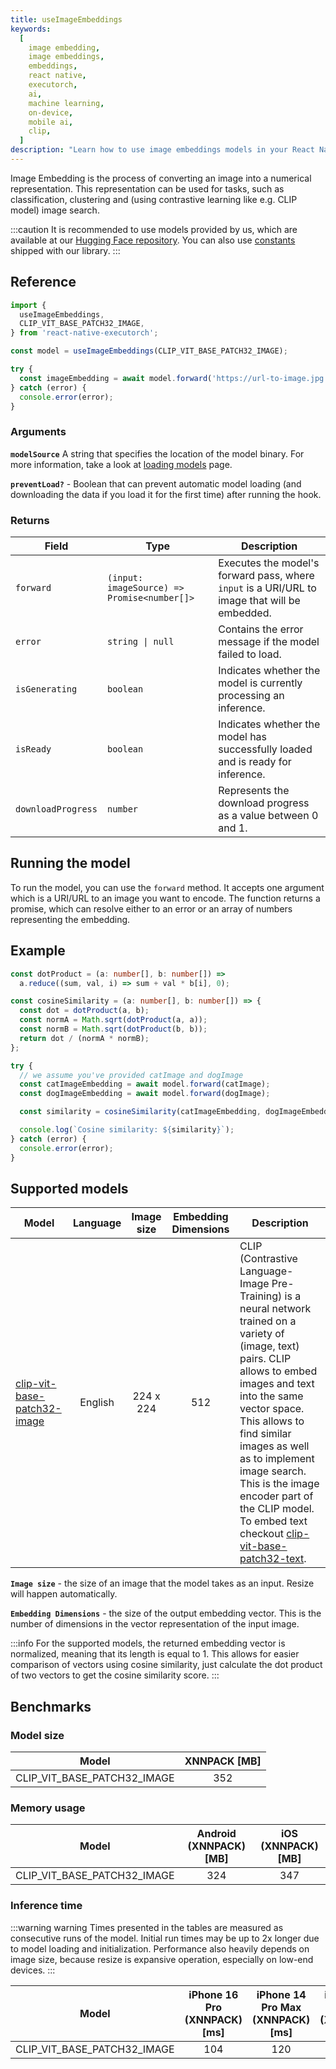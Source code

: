 ```yaml
---
title: useImageEmbeddings
keywords:
  [
    image embedding,
    image embeddings,
    embeddings,
    react native,
    executorch,
    ai,
    machine learning,
    on-device,
    mobile ai,
    clip,
  ]
description: "Learn how to use image embeddings models in your React Native applications with React Native ExecuTorch's useImageEmbeddings hook."
---
```


Image Embedding is the process of converting an image into a numerical representation. This representation can be used for tasks, such as classification, clustering and (using contrastive learning like e.g. CLIP model) image search.

:::caution
It is recommended to use models provided by us, which are available at our [Hugging Face repository](https://huggingface.co/software-mansion/react-native-executorch-clip-vit-base-patch32). You can also use [constants](https://github.com/software-mansion/react-native-executorch/blob/main/packages/react-native-executorch/src/constants/modelUrls.ts) shipped with our library.
:::

## Reference

```typescript
import {
  useImageEmbeddings,
  CLIP_VIT_BASE_PATCH32_IMAGE,
} from 'react-native-executorch';

const model = useImageEmbeddings(CLIP_VIT_BASE_PATCH32_IMAGE);

try {
  const imageEmbedding = await model.forward('https://url-to-image.jpg');
} catch (error) {
  console.error(error);
}
```

### Arguments

**`modelSource`**
A string that specifies the location of the model binary. For more information, take a look at [loading models](../../01-fundamentals/02-loading-models.md) page.

**`preventLoad?`** - Boolean that can prevent automatic model loading (and downloading the data if you load it for the first time) after running the hook.

### Returns

| Field              | Type                                        | Description                                                                                   |
| ------------------ | ------------------------------------------- | --------------------------------------------------------------------------------------------- |
| `forward`          | `(input: imageSource) => Promise<number[]>` | Executes the model's forward pass, where `input` is a URI/URL to image that will be embedded. |
| `error`            | <code>string &#124; null</code>             | Contains the error message if the model failed to load.                                       |
| `isGenerating`     | `boolean`                                   | Indicates whether the model is currently processing an inference.                             |
| `isReady`          | `boolean`                                   | Indicates whether the model has successfully loaded and is ready for inference.               |
| `downloadProgress` | `number`                                    | Represents the download progress as a value between 0 and 1.                                  |

## Running the model

To run the model, you can use the `forward` method. It accepts one argument which is a URI/URL to an image you want to encode. The function returns a promise, which can resolve either to an error or an array of numbers representing the embedding.

## Example

```typescript
const dotProduct = (a: number[], b: number[]) =>
  a.reduce((sum, val, i) => sum + val * b[i], 0);

const cosineSimilarity = (a: number[], b: number[]) => {
  const dot = dotProduct(a, b);
  const normA = Math.sqrt(dotProduct(a, a));
  const normB = Math.sqrt(dotProduct(b, b));
  return dot / (normA * normB);
};

try {
  // we assume you've provided catImage and dogImage
  const catImageEmbedding = await model.forward(catImage);
  const dogImageEmbedding = await model.forward(dogImage);

  const similarity = cosineSimilarity(catImageEmbedding, dogImageEmbedding);

  console.log(`Cosine similarity: ${similarity}`);
} catch (error) {
  console.error(error);
}
```

## Supported models

| Model                                                                              | Language | Image size | Embedding Dimensions | Description                                                                                                                                                                                                                                                                                                                                                                                                                            |
| ---------------------------------------------------------------------------------- | :------: | :--------: | :------------------: | -------------------------------------------------------------------------------------------------------------------------------------------------------------------------------------------------------------------------------------------------------------------------------------------------------------------------------------------------------------------------------------------------------------------------------------- |
| [clip-vit-base-patch32-image](https://huggingface.co/openai/clip-vit-base-patch32) | English  | 224 x 224  |         512          | CLIP (Contrastive Language-Image Pre-Training) is a neural network trained on a variety of (image, text) pairs. CLIP allows to embed images and text into the same vector space. This allows to find similar images as well as to implement image search. This is the image encoder part of the CLIP model. To embed text checkout [clip-vit-base-patch32-text](../01-natural-language-processing/useTextEmbeddings.md#supported-models). |

**`Image size`** - the size of an image that the model takes as an input. Resize will happen automatically.

**`Embedding Dimensions`** - the size of the output embedding vector. This is the number of dimensions in the vector representation of the input image.

:::info
For the supported models, the returned embedding vector is normalized, meaning that its length is equal to 1. This allows for easier comparison of vectors using cosine similarity, just calculate the dot product of two vectors to get the cosine similarity score.
:::

## Benchmarks

### Model size

| Model                       | XNNPACK [MB] |
| --------------------------- | :----------: |
| CLIP_VIT_BASE_PATCH32_IMAGE |     352      |

### Memory usage

| Model                       | Android (XNNPACK) [MB] | iOS (XNNPACK) [MB] |
| --------------------------- | :--------------------: | :----------------: |
| CLIP_VIT_BASE_PATCH32_IMAGE |          324           |        347         |

### Inference time

:::warning warning
Times presented in the tables are measured as consecutive runs of the model. Initial run times may be up to 2x longer due to model loading and initialization. Performance also heavily depends on image size, because resize is expansive operation, especially on low-end devices.
:::

| Model                       | iPhone 16 Pro (XNNPACK) [ms] | iPhone 14 Pro Max (XNNPACK) [ms] | iPhone SE 3 (XNNPACK) [ms] | Samsung Galaxy S24 (XNNPACK) [ms] |
| --------------------------- | :--------------------------: | :------------------------------: | :------------------------: | :-------------------------------: |
| CLIP_VIT_BASE_PATCH32_IMAGE |             104              |               120                |            280             |                265                |
